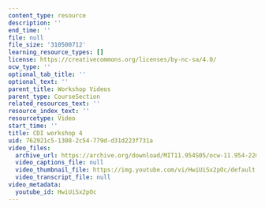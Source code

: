 ```yaml
---
content_type: resource
description: ''
end_time: ''
file: null
file_size: '310500712'
learning_resource_types: []
license: https://creativecommons.org/licenses/by-nc-sa/4.0/
ocw_type: ''
optional_tab_title: ''
optional_text: ''
parent_title: Workshop Videos
parent_type: CourseSection
related_resources_text: ''
resource_index_text: ''
resourcetype: Video
start_time: ''
title: CDI workshop 4
uid: 762921c5-1308-2c54-779d-d31d223f731a
video_files:
  archive_url: https://archive.org/download/MIT11.954S05/ocw-11.954-22mar05-220k.mp4
  video_captions_file: null
  video_thumbnail_file: https://img.youtube.com/vi/HwiUiSx2pOc/default.jpg
  video_transcript_file: null
video_metadata:
  youtube_id: HwiUiSx2pOc
---
```

